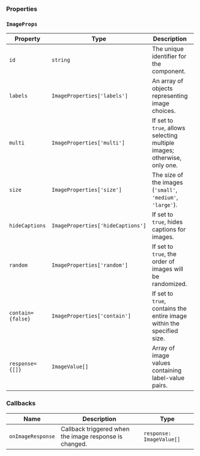 ### Properties

### `ImageProps`

| Property          | Type                              | Description                                                              | Default |
| ----------------- | --------------------------------- | ------------------------------------------------------------------------ | ------- |
| `id`              | `string`                          | The unique identifier for the component.                                 |         |
| `labels`          | `ImageProperties['labels']`       | An array of objects representing image choices.                          |         |
| `multi`           | `ImageProperties['multi']`        | If set to `true`, allows selecting multiple images; otherwise, only one. |         |
| `size`            | `ImageProperties['size']`         | The size of the images (`'small'`, `'medium'`, `'large'`).               |         |
| `hideCaptions`    | `ImageProperties['hideCaptions']` | If set to `true`, hides captions for images.                             |         |
| `random`          | `ImageProperties['random']`       | If set to `true`, the order of images will be randomized.                |         |
| `contain={false}` | `ImageProperties['contain']`      | If set to `true`, contains the entire image within the specified size.   |
| `response={[]}`   | `ImageValue[]`                    | Array of image values containing label-value pairs.                      |

### Callbacks

| Name              | Description                                            | Type                     |
| ----------------- | ------------------------------------------------------ | ------------------------ |
| `onImageResponse` | Callback triggered when the image response is changed. | `response: ImageValue[]` |
